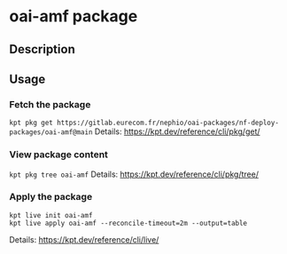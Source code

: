 # oai-amf package

## Description

## Usage

### Fetch the package
`kpt pkg get https://gitlab.eurecom.fr/nephio/oai-packages/nf-deploy-packages/oai-amf@main`
Details: https://kpt.dev/reference/cli/pkg/get/

### View package content
`kpt pkg tree oai-amf`
Details: https://kpt.dev/reference/cli/pkg/tree/

### Apply the package
```
kpt live init oai-amf
kpt live apply oai-amf --reconcile-timeout=2m --output=table
```
Details: https://kpt.dev/reference/cli/live/
